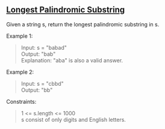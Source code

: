 ## [Longest Palindromic Substring](https://leetcode.com/problems/longest-palindromic-substring)

Given a string s, return the longest palindromic substring in s.

Example 1:

> Input: s = "babad" \
> Output: "bab" \
> Explanation: "aba" is also a valid answer.

Example 2:

> Input: s = "cbbd" \
> Output: "bb"

Constraints:

> 1 <= s.length <= 1000 \
> s consist of only digits and English letters.


